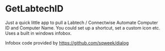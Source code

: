 # GetLabtechID
Just a quick little app to pull a Labtech / Connectwise Automate Computer ID and Computer Name. You could set up a shortcut, set a custom icon etc. Uses a built in windows infobox.

Infobox code provided by https://github.com/sqweek/dialog
